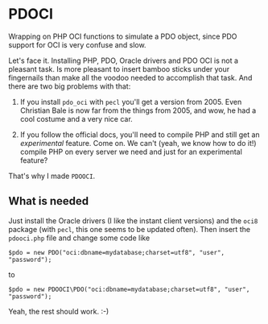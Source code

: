 PDOCI
=====

Wrapping on PHP OCI functions to simulate a PDO object, since PDO support for OCI is very confuse and slow.

Let's face it. Installing PHP, PDO, Oracle drivers and PDO OCI is not a pleasant
task. Is more pleasant to insert bamboo sticks under your fingernails than make
all the voodoo needed to accomplish that task. And there are two big problems
with that:

1. If you install `pdo_oci` with `pecl` you'll get a version from 2005. Even
   Christian Bale is now far from the things from 2005, and wow, he had a cool
   costume and a very nice car.

2. If you follow the official docs, you'll need to compile PHP and still get an
   *experimental* feature. Come on. We can't (yeah, we know how to do it!)
   compile PHP on every server we need and just for an experimental feature?

That's why I made `PDOOCI`.

What is needed
--------------

Just install the Oracle drivers (I like the instant client versions) and the
`oci8` package (with `pecl`, this one seems to be updated often). Then insert
the `pdooci.php` file and change some code like

```
$pdo = new PDO("oci:dbname=mydatabase;charset=utf8", "user", "password");
```

to 

```
$pdo = new PDOOCI\PDO("oci:dbname=mydatabase;charset=utf8", "user", "password");
```

Yeah, the rest should work. :-)
